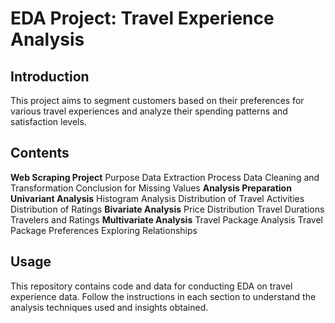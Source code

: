 # EDA Project: Travel Experience Analysis

## Introduction

This project aims to segment customers based on their preferences for various travel experiences and analyze their spending patterns and satisfaction levels.

## Contents

**Web Scraping Project**
  Purpose
  Data Extraction Process
  Data Cleaning and Transformation
  Conclusion for Missing Values
**Analysis Preparation**
**Univariant Analysis**
  Histogram Analysis
  Distribution of Travel Activities
  Distribution of Ratings
**Bivariate Analysis**
  Price Distribution
  Travel Durations
  Travelers and Ratings
**Multivariate Analysis**
  Travel Package Analysis
  Travel Package Preferences
  Exploring Relationships

## Usage
This repository contains code and data for conducting EDA on travel experience data. Follow the instructions in each section to understand the analysis techniques used and insights obtained.
